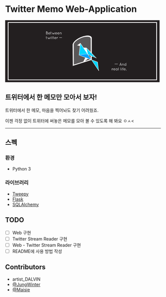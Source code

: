 # Twitter Memo Web-Application

![Between Twitter and Real Life](images/banners_JPG_500X200_300dpi.jpg)

## 트위터에서 한 메모만 모아서 보자!

트위터에서 한 메모, 마음을 찍어놔도 찾기 어려웠죠.

이젠 걱정 없이 트위터에 써놓은 메모를 모아 볼 수 있도록 해 봐요 ㅇㅅ<

------------------

## 스펙
### 환경
- Python 3

### 라이브러리
- [Tweepy](https://github.com/tweepy/tweepy)
- [Flask](https://github.com/pallets/flask)
- [SQLAlchemy](https://github.com/zzzeek/sqlalchemy)

## TODO
- [ ] Web 구현
- [ ] Twitter Stream Reader 구현
- [ ] Web - Twitter Stream Reader 구현
- [ ] README에 사용 방법 작성

## Contributors
- artist_DALVIN
- [@JungWinter](https://github.com/JungWinter)
- [@Maisie](https://github.com/pinkrespect)
